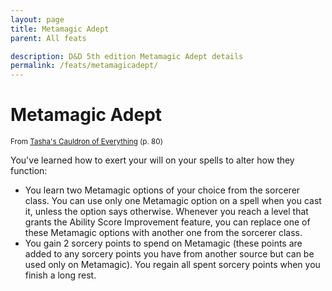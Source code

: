 ```yaml
---
layout: page
title: Metamagic Adept
parent: All feats

description: D&D 5th edition Metamagic Adept details
permalink: /feats/metamagicadept/
---
```


# Metamagic Adept

<small>From <a target="_blank" href="https://dnd.wizards.com/products/tabletop-games/rpg-products/tashas-cauldron-everything">Tasha's Cauldron of Everything</a> (p. 80)</small>


You've learned how to exert your will on your spells to alter how they function:
- You learn two Metamagic options of your choice from the sorcerer class. You can use only one Metamagic option on a spell when you cast it, unless the option says otherwise. Whenever you reach a level that grants the Ability Score Improvement feature, you can replace one of these Metamagic options with another one from the sorcerer class.
- You gain 2 sorcery points to spend on Metamagic (these points are added to any sorcery points you have from another source but can be used only on Metamagic). You regain all spent sorcery points when you finish a long rest.